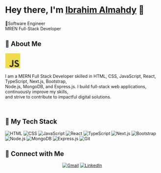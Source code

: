 # Hey there, I'm [Ibrahim Almahdy](https://ibrahimalmahdy.vercel.app/) 👋

💼Software Engineer <br/>
  MREN Full-Stack Developer


## 🚀 About Me

<img src="https://raw.githubusercontent.com/devicons/devicon/master/icons/javascript/javascript-original.svg" width="50" />

I am a MERN Full Stack Developer skilled in HTML, CSS, JavaScript, React, TypeScript, Next.js, Bootstrap, <br/> Node.js, MongoDB, and Express.js.
I build full-stack web applications, continuously improve my skills, <br/> and strive to contribute to impactful digital solutions.




<br clear="right"/>

## 🔧 My Tech Stack

![HTML](https://img.shields.io/badge/HTML5-E34F26?logo=html5&logoColor=white)
![CSS](https://img.shields.io/badge/CSS3-1572B6?logo=css3&logoColor=white)
![JavaScript](https://img.shields.io/badge/JavaScript-F7DF1E?logo=javascript&logoColor=black)
![React](https://img.shields.io/badge/React-61DAFB?logo=react&logoColor=black)
![TypeScript](https://img.shields.io/badge/TypeScript-3178C6?logo=typescript&logoColor=white)
![Next.js](https://img.shields.io/badge/Next.js-black?logo=next.js&logoColor=white)
![Bootstrap](https://img.shields.io/badge/Bootstrap-7952B3?logo=bootstrap&logoColor=white)
![Node.js](https://img.shields.io/badge/Node.js-339933?logo=node.js&logoColor=white)
![MongoDB](https://img.shields.io/badge/MongoDB-47A248?logo=mongodb&logoColor=white)
![Express.js](https://img.shields.io/badge/Express.js-000000?logo=express&logoColor=white)
![Git](https://img.shields.io/badge/Git-F05032?logo=git&logoColor=white)




## 🔗 Connect with Me  

<div align="center">

[![Gmail](https://img.shields.io/badge/Gmail-D14836?style=for-the-badge&logo=gmail&logoColor=white)](mailto:ibrahim.almahdy.contact@gmail.com)
[![LinkedIn](https://img.shields.io/badge/LinkedIn-0077B5?style=for-the-badge&logo=linkedin&logoColor=white)](https://www.linkedin.com/in/ibrahim-almahdy-eng/)

</div>

